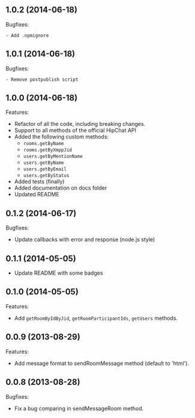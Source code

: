 ## 1.0.2 (2014-06-18)

  Bugfixes:

    - Add .npmignore

## 1.0.1 (2014-06-18)

  Bugfixes:

    - Remove postpublish script

## 1.0.0 (2014-06-18)

Features:

  - Refactor of all the code, including breaking changes.
  - Support to all methods of the official HipChat API
  - Added the following custom methods:
    - `rooms.getByName`
    - `rooms.getByXmppJid`
    - `users.getByMentionName`
    - `users.getByName`
    - `users.getByEmail`
    - `users.getByStatus`
  - Added tests (finally)
  - Added documentation on docs folder
  - Updated README

## 0.1.2 (2014-06-17)

Bugfixes:

  - Update callbacks with error and response (node.js style)

## 0.1.1 (2014-05-05)

  - Update README with some badges

## 0.1.0 (2014-05-05)

Features:

  - Add `getRoomByIdByJid`, `getRoomParticipantIds`, `getUsers` methods.

## 0.0.9 (2013-08-29)

Features:

  - Add message format to sendRoomMessage method (default to 'html').

## 0.0.8 (2013-08-28)

Bugfixes:

  - Fix a bug comparing in sendMessageRoom method.
